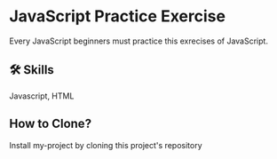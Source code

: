 
# JavaScript Practice Exercise

Every JavaScript beginners must practice this exrecises of JavaScript.
 


## 🛠 Skills
Javascript, HTML
## How to Clone?

Install my-project by cloning this project's repository


